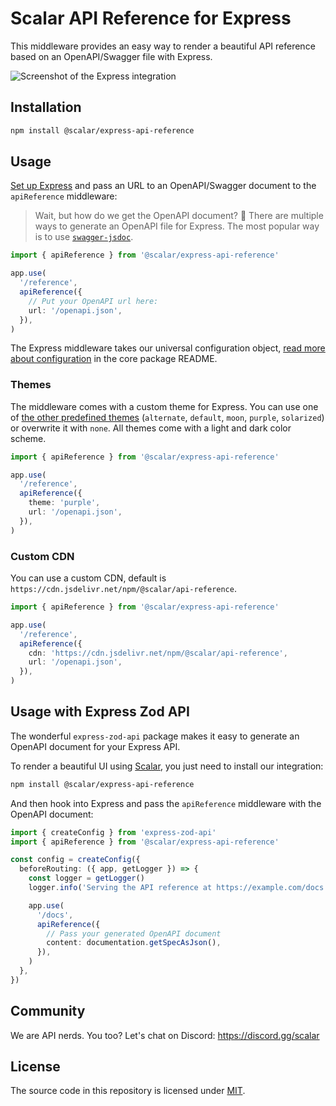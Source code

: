 # Scalar API Reference for Express

This middleware provides an easy way to render a beautiful API reference based on an OpenAPI/Swagger file with Express.

![Screenshot of the Express integration](/screenshots/express.png)

## Installation

```bash
npm install @scalar/express-api-reference
```

## Usage

[Set up Express](https://expressjs.com/en/starter/hello-world.html) and pass an URL to an OpenAPI/Swagger document to the `apiReference` middleware:

> Wait, but how do we get the OpenAPI document? 🤔 There are multiple ways to generate an OpenAPI file for Express. The most popular way is to use [`swagger-jsdoc`](https://github.com/Surnet/swagger-jsdoc).

```ts
import { apiReference } from '@scalar/express-api-reference'

app.use(
  '/reference',
  apiReference({
    // Put your OpenAPI url here:
    url: '/openapi.json',
  }),
)
```

The Express middleware takes our universal configuration object, [read more about configuration](https://github.com/scalar/scalar/tree/main/packages/api-reference#props) in the core package README.

### Themes

The middleware comes with a custom theme for Express. You can use one of [the other predefined themes](https://github.com/scalar/scalar/blob/main/packages/themes/src/index.ts#L15) (`alternate`, `default`, `moon`, `purple`, `solarized`) or overwrite it with `none`. All themes come with a light and dark color scheme.

```ts
import { apiReference } from '@scalar/express-api-reference'

app.use(
  '/reference',
  apiReference({
    theme: 'purple',
    url: '/openapi.json',
  }),
)
```

### Custom CDN

You can use a custom CDN, default is `https://cdn.jsdelivr.net/npm/@scalar/api-reference`.

```ts
import { apiReference } from '@scalar/express-api-reference'

app.use(
  '/reference',
  apiReference({
    cdn: 'https://cdn.jsdelivr.net/npm/@scalar/api-reference',
    url: '/openapi.json',
  }),
)
```

## Usage with Express Zod API

The wonderful `express-zod-api` package makes it easy to generate an OpenAPI document for your Express API.

To render a beautiful UI using [Scalar](https://github.com/scalar/scalar), you just need to install our integration:

```bash
npm install @scalar/express-api-reference
```

And then hook into Express and pass the `apiReference` middleware with the OpenAPI document:

```typescript
import { createConfig } from 'express-zod-api'
import { apiReference } from '@scalar/express-api-reference'

const config = createConfig({
  beforeRouting: ({ app, getLogger }) => {
    const logger = getLogger()
    logger.info('Serving the API reference at https://example.com/docs')

    app.use(
      '/docs',
      apiReference({
        // Pass your generated OpenAPI document
        content: documentation.getSpecAsJson(),
      }),
    )
  },
})
```

## Community

We are API nerds. You too? Let's chat on Discord: <https://discord.gg/scalar>

## License

The source code in this repository is licensed under [MIT](https://github.com/scalar/scalar/blob/main/LICENSE).
